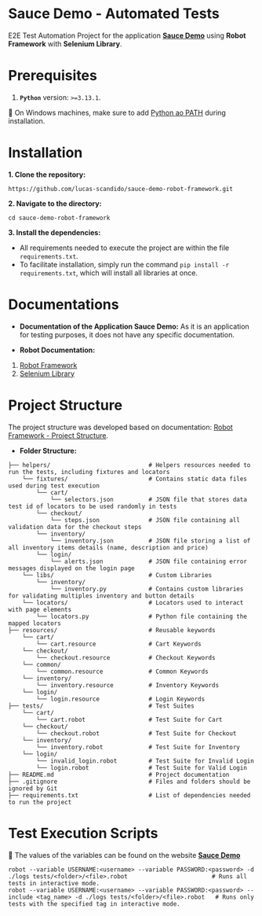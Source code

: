 # Sauce Demo - Automated Tests
E2E Test Automation Project for the application **[Sauce Demo](https://www.saucedemo.com/)** using **Robot Framework** with **Selenium Library**.

# Prerequisites
1. **`Python`** version: `>=3.13.1`.

📝 On Windows machines, make sure to add [Python ao PATH](https://docs.python.org/3/using/windows.html#the-full-installer) during installation.

# Installation
**1. Clone the repository:**

```
https://github.com/lucas-scandido/sauce-demo-robot-framework.git
```

**2. Navigate to the directory:**

```
cd sauce-demo-robot-framework
```

**3. Install the dependencies:**
- All requirements needed to execute the project are within the file `requirements.txt`.
- To facilitate installation, simply run the command `pip install -r requirements.txt`, which will install all libraries at once.

# Documentations
- **Documentation of the Application Sauce Demo:**
As it is an application for testing purposes, it does not have any specific documentation.

- **Robot Documentation:**
1. [Robot Framework](https://docs.robotframework.org/)
2. [Selenium Library](https://robotframework.org/SeleniumLibrary/SeleniumLibrary.html)

# Project Structure
The project structure was developed based on documentation: [Robot Framework - Project Structure](https://docs.robotframework.org/docs/examples/project_structure). 

- **Folder Structure:**
```
├── helpers/                            # Helpers resources needed to run the tests, including fixtures and locators    
    └── fixtures/                       # Contains static data files used during test execution                                   
        └── cart/
            └── selectors.json          # JSON file that stores data test id of locators to be used randomly in tests
        └── checkout/
            └── steps.json              # JSON file containing all validation data for the checkout steps    
        └── inventory/
            └── inventory.json          # JSON file storing a list of all inventory items details (name, description and price)                              
        └── login/
            └── alerts.json             # JSON file containing error messages displayed on the login page                                       
    └── libs/                           # Custom Libraries                                  
        └── inventory/
            └── inventory.py            # Contains custom libraries for validating multiples inventory and button details                         
    └── locators/                       # Locators used to interact with page elements                                  
        └── locators.py                 # Python file containing the mapped locators   
├── resources/                          # Reusable keywords
    └── cart/                                 
        └── cart.resource               # Cart Keywords  
    └── checkout/                       
        └── checkout.resource           # Checkout Keywords                                                                                         
    └── common/                         
        └── common.resource             # Common Keywords 
    └── inventory/                        
        └── inventory.resource          # Inventory Keywords                        
    └── login/                           
        └── login.resource              # Login Keywords                                                
├── tests/                              # Test Suites
    └── cart/                           
        └── cart.robot                  # Test Suite for Cart 
    └── checkout/                       
        └── checkout.robot              # Test Suite for Checkout 
    └── inventory/                      
        └── inventory.robot             # Test Suite for Inventory                                  
    └── login/                         
        └── invalid_login.robot         # Test Suite for Invalid Login 
        └── login.robot                 # Test Suite for Valid Login              
├── README.md                           # Project documentation      
├── .gitignore                          # Files and folders should be ignored by Git       
├── requirements.txt                    # List of dependencies needed to run the project                              
```

# Test Execution Scripts
📝 The values ​​of the variables can be found on the website **[Sauce Demo](https://www.saucedemo.com/)**

```
robot --variable USERNAME:<username> --variable PASSWORD:<password> -d ./logs tests/<folder>/<file>.robot                        # Runs all tests in interactive mode.
robot --variable USERNAME:<username> --variable PASSWORD:<password> --include <tag_name> -d ./logs tests/<folder>/<file>.robot   # Runs only tests with the specified tag in interactive mode.
```